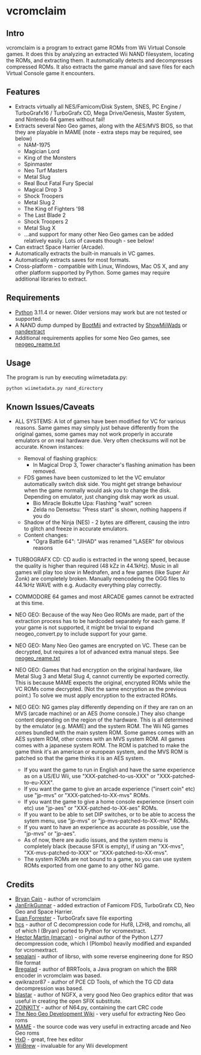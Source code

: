 vcromclaim
==========

Intro
-----
vcromclaim is a program to extract game ROMs from Wii Virtual Console games. 
It does this by analyzing an extracted Wii NAND filesystem, locating the ROMs, 
and extracting them.  It automatically detects and decompresses compressed ROMs.
It also extracts the game manual and save files for each Virtual Console game 
it encounters.

Features
--------
* Extracts virtually all NES/Famicom/Disk System, SNES, PC Engine /
  TurboGrafx16 / TurboGrafx CD, Mega Drive/Genesis, Master System, and
  Nintendo 64 games without fail!
* Extracts several Neo Geo games, along with the AES/MVS BIOS, so that they are
  playable in MAME (note - extra steps may be required, see below)
  * NAM-1975
  * Magician Lord
  * King of the Monsters
  * Spinmaster
  * Neo Turf Masters
  * Metal Slug
  * Real Bout Fatal Fury Special
  * Magical Drop 3
  * Shock Troopers
  * Metal Slug 2
  * The King of Fighters '98
  * The Last Blade 2
  * Shock Troopers 2
  * Metal Slug X
  * ...and support for many other Neo Geo games can be added relatively easily.
    Lots of caveats though - see below!
* Can extract Space Harrier (Arcade).
* Automatically extracts the built-in manuals in VC games.
* Automatically extracts saves for most formats.
* Cross-platform - compatible with Linux, Windows, Mac OS X, and any other 
  platform supported by Python. Some games may require additional libraries to extract.

Requirements
------------
* [Python](http://python.org) 3.11.4 or newer. Older versions may work but
  are not tested or supported.
* A NAND dump dumped by [BootMii](http://bootmii.org) and extracted by 
  [ShowMiiWads](http://code.google.com/p/showmiiwads) or [nandextract](http://github.com/Plombo/showmiiwads)
* Additional requirements applies for some Neo Geo games, see [neogeo_reame.txt](neogeo_readme.txt)

Usage
-----
The program is run by executing wiimetadata.py:  

    python wiimetadata.py nand_directory

Known Issues/Caveats
--------------------
* ALL SYSTEMS: A lot of games have been modified for VC for various reasons. Same games may
  simply just behave differently from the original games, some games may not work properly
  in accurate emulators or on real hardware due. Very often checksums will not be accurate.
  Known instances:
  * Removal of flashing graphics:
    * In Magical Drop 3, Tower character's flashing animation has been removed.
  * FDS games have been customized to let the VC emulator automatically switch disk
    side. You might get strange behaviour when the game normally would ask you to change the
    disk. Depending on emulator, just changing disk may work as usual.
    * Bio Miracle Bokutte Upa: Flashing "wait" screen
    * Zelda no Densetsu: "Press start" is shown, nothing happens if you do
  * Shadow of the Ninja (NES) - 2 bytes are different, causing the intro to
      glitch and freeze in accurate emulators.
  * Content changes:
    * "Ogra Battle 64": "JIHAD" was renamed "LASER" for obvious reasons
* TURBOGRAFX CD: CD audio is extracted in the wrong speed, because the quality is
  higher than required (48 kZz in 44.1kHz). Music in all games will play too slow in Mednafen,
  and a few games (like Super Air Zonk) are completely broken.
  Manually reencodeing the OGG files to 44.1kHz WAVE with e.g. Audacity everything play correctly.
* COMMODORE 64 games and most ARCADE games cannot be extracted at this time.
* NEO GEO: Because of the way Neo Geo ROMs are made, part of the extraction
  process has to be hardcoded separately for each game. If your game is not
  supported, it might be trivial to expand neogeo_convert.py to include support
  for your game.
* NEO GEO: Many Neo Geo games are encrypted on VC. These can be decrypted, but requires
  a lot of advanced extra manual steps. See [neogeo_reame.txt](neogeo_readme.txt)
* NEO GEO: Games that had encryption on the original hardware, like Metal Slug 3 and
  Metal Slug 4, cannot currently be exported correctly. This is because MAME expects
  the original, encrypted ROMs while the VC ROMs come decrypted. (Not the same encryption
  as the previous point.) To solve we must apply encryption to the extracted ROMs.
* NEO GEO:
  NG games play differently depending on if they are ran on an MVS (arcade machine)
  or an AES (home console.) They also change content depending on the region of the
  hardware.
  This is all determined by the emulator (e.g. MAME) and the system ROM.
  The Wii NG games comes bundled with the main system ROM. Some games comes with an
  AES system ROM, other comes with an MVS system ROM.
  All games comes with a japanese system ROM.
  The ROM is patched to make the game think it's an american or european system,
  and the MVS ROM is patched so that the game thinks it is an AES system.

  * If you want the game to run in English and have the same experience as on a US/EU Wii, use "XXX-patched-to-us-XXX" or "XXX-patched-to-eu-XXX".
  * If you want the game to give an arcade experience ("insert coin" etc) use "jp-mvs" or "XXX-patched-to-XX-mvs" ROMs.
  * If you want the game to give a home console experience (insert coin etc) use "jp-aes" or "XXX-patched-to-XX-aes" ROMs.
  * If you want to be able to set DIP switches, or to be able to access the sytem menu, use "jp-mvs" or "jp-mvs-patched-to-XX-mvs" ROMs.
  * If you want to have an experience as accurate as possible, use the "jp-mvs" or "jp-aes".
  * As of now, there are audio issues, and the system menu is completely black (because SFIX is empty), if using an "XX-mvs", "XX-mvs-patched-to-XXX" or "XXX-patched-to-XX-mvs".
  * The system ROMs are not bound to a game, so you can use system ROMs exported from one game to any other NG game.

Credits
-------
* [Bryan Cain](https://github.com/Plombo) - author of vcromclaim
* [JanErikGunnar](https://github.com/JanErikGunnar) - added extraction of Famicom FDS,
  TurboGrafx CD, Neo Geo and Space Harrier.
* [Euan Forrester](https://github.com/euan-forrester) - TurboGrafx save file exporting
* [hcs](http://hcs64.com) - author of C decompression code for Huf8, LZH8, and 
  romchu, all of which I (Bryan) ported to Python for vcromextract.
* [Hector Martin (marcan)](http://marcansoft.com/blog) - original author of the 
  Python LZ77 decompression code, which I (Plombo) heavily modified and expanded for 
  vcromextract.
* [sepalani](https://github.com/sepalani/librso/blob/master/rvl/rso.py) - author of librso, 
  with some reverse engineering done for RSO file format
* [Bregalad](http://www.romhacking.net/community/1067) - author of BRRTools, 
  a Java program on which the BRR encoder in vcromclaim was based.
* qwikrazor87 - author of PCE CD Tools, of which the TG CD data decompression
  was based.
* [blastar](http://www.yaronet.com/topics/185388-ngfx-neogeoneogeocd-graphicseditor) - author of NGFX,
  a very good Neo Geo graphics editor that was useful in creating the open SFIX substitute.
* [ZOINKITY](https://pastebin.com/hcRjjTWg) - author of N64.py, containing the cart CRC code
* [The Neo Geo Development Wiki](https://wiki.neogeodev.org) - very useful for extracting Neo Geo roms
* [MAME](https://www.mamedev.org/) - the source code was very useful in extracting
  arcade and Neo Geo roms
* [HxD](https://mh-nexus.de/en/hxd/) - great, free hex editor
* [WiiBrew](https://wiibrew.org) - invaluable for any Wii development

